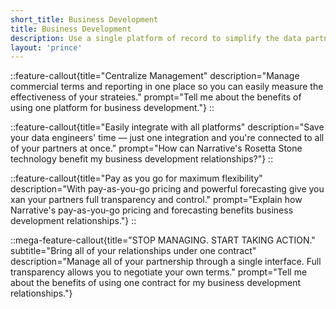 ```yaml
---
short_title: Business Development
title: Business Development
description: Use a single platform of record to simplify the data partnership lifecycle. No technical expertise required.
layout: 'prince'
---
```


::feature-callout{title="Centralize Management" description="Manage commercial terms and reporting in one place so you can easily measure the effectiveness of your strateies." prompt="Tell me about the benefits of using one platform for business development."}
::

::feature-callout{title="Easily integrate with all platforms" description="Save your data engineers' time — just one integration and you're connected to all of your partners at once." prompt="How can Narrative's Rosetta Stone technology benefit my business development relationships?"}
::

::feature-callout{title="Pay as you go for maximum flexibility" description="With pay-as-you-go pricing and powerful forecasting give you xan your partners full transparency and control." prompt="Explain how Narrative's pay-as-you-go pricing and forecasting benefits business development relationships."}
::

::mega-feature-callout{title="STOP MANAGING. START TAKING ACTION." subtitle="Bring all of your relationships under one contract" description="Manage all of your partnership through a single interface. Full transparency allows you to negotiate your own terms." prompt="Tell me about the benefits of using one contract for my business development relationships."}